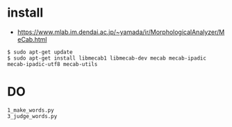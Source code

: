 # install

- https://www.mlab.im.dendai.ac.jp/~yamada/ir/MorphologicalAnalyzer/MeCab.html
```
$ sudo apt-get update
$ sudo apt-get install libmecab1 libmecab-dev mecab mecab-ipadic mecab-ipadic-utf8 mecab-utils
```

# DO
```
1_make_words.py
3_judge_words.py
```
